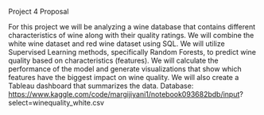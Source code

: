 Project 4 Proposal

For this project we will be analyzing a wine database that contains different 
characteristics of wine along with their quality ratings. We will combine the white 
wine dataset and red wine dataset using SQL. We will utilize Supervised Learning 
methods, specifically Random Forests, to predict wine quality based on 
characteristics (features). We will calculate the performance of the model and 
generate visualizations that show which features have the biggest impact on wine 
quality. We will also create a Tableau dashboard that summarizes the data.
Database:  https://www.kaggle.com/code/margijiyani1/notebook093682bdb/input?
select=winequality_white.csv
